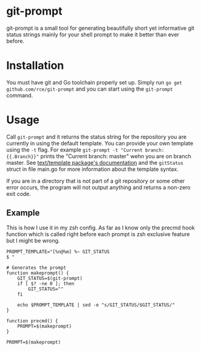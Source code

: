 # git-prompt

git-prompt is a small tool for generating beautifully short yet informative git
status strings mainly for your shell prompt to make it better than ever before.

# Installation

You must have git and Go toolchain properly set up. Simply run `go get
github.com/rce/git-prompt` and you can start using the `git-prompt` command.

# Usage

Call `git-prompt` and it returns the status string for the repository you are
currently in using the default template. You can provide your own template
using the `-t` flag. For example `git-prompt -t "Current branch: {{.Branch}}"`
prints the "Current branch: master" wehn you are on branch master. See
[text/template package's documentation](http://golang.org/pkg/text/template/)
and the `gitStatus` struct in file main.go for more information about the
template syntax.

If you are in a directory that is not part of a git repository or some other
error occurs, the program will not output anything and returns a non-zero exit
code.


## Example 

This is how I use it in my zsh config. As far as I know only the precmd hook
function which is called right before each prompt is zsh exclusive feature but
I might be wrong.

```shell
PROMPT_TEMPLATE="[%n@%m] %~ GIT_STATUS
$ "

# Generates the prompt
function makeprompt() {
	GIT_STATUS=$(git-prompt)
	if [ $? -ne 0 ]; then
		GIT_STATUS=""
	fi

	echo $PROMPT_TEMPLATE | sed -e "s/GIT_STATUS/$GIT_STATUS/"
}

function precmd() {
	PROMPT=$(makeprompt)
}

PROMPT=$(makeprompt)
```
